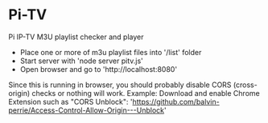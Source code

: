 # Pi-TV

Pi IP-TV M3U playlist checker and player

- Place one or more of m3u playlist files into '/list' folder
- Start server with 'node server pitv.js'
- Open browser and go to 'http://localhost:8080'

Since this is running in browser, you should probably disable CORS (cross-origin) checks or nothing will work.
Example: Download and enable Chrome Extension such as "CORS Unblock": 'https://github.com/balvin-perrie/Access-Control-Allow-Origin---Unblock'
